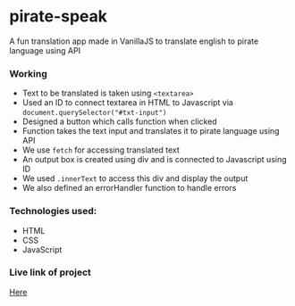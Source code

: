 # pirate-speak
A fun translation app made in VanillaJS to translate english to pirate language using API
### Working
* Text to be translated is taken using `<textarea>` 
* Used an ID to connect textarea in HTML to Javascript via `document.querySelector("#txt-input")`
* Designed a button which calls function when clicked
* Function takes the text input and translates it to pirate language using API
* We use `fetch` for accessing translated text
* An output box is created using div and is connected to Javascript using ID
* We used `.innerText` to access this div and display the output
* We also defined an errorHandler function to handle errors
### Technologies used:
* HTML
* CSS
* JavaScript
### Live link of project 
[Here](https://pirate-speak-markseven.netlify.app/)
